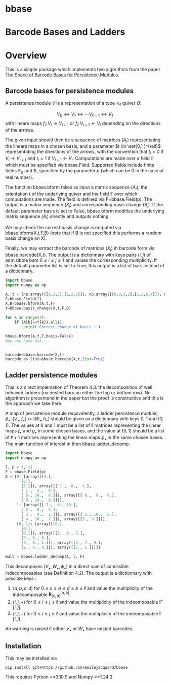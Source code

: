 # bbase

# Barcode Bases and Ladders

# Overview

This is a simple package which implements two algorithms from the paper [The Space of Barcode Bases for Persistence Modules](https://link.springer.com/article/10.1007/s41468-022-00094-6).

## Barcode bases for persistence modules

A persistence module $V$ is a representation of a type $\mathbb{A}_\ell$ quiver $Q$:

$$V_0 \longleftrightarrow V_1 \longleftrightarrow \cdots V_{\ell-1} \longleftrightarrow V_{\ell} $$ with linears maps $f_{i} \colon V_i \rightarrow V_{i+1}$ or $f_{i} \colon V_{i+1} \leftarrow V_{i}$ depending on the directions of the arrows.

The given input should then be a sequence of matrices $(A_i)$ representating the linears maps in a chosen basis, and a parameter $t \in \set{0,1 }^{\ell}$ representating the directions of the arrows, with the convention that $t_i=0$ if $V_i \rightarrow V_{i+1}$ and $t_i=1$ if $V_{i+1} \leftarrow V_i$. Computations are made over a field $\mathbb{F}$ which must be specified via bbase.Field. Supported fields include finite fields $\mathbb{F}_p$ and $\mathbb{R}$, specified by the parameter $p$ (which can be 0 in the case of real number).

The function bbase.bform takes as input a matrix sequence $(A_i)$, the orientation $t$ of the underlying quiver and the field $\mathbb{F}$ over which computations are made. The field is defined via F=bbase.Field(p). The output is a matrix sequence $(X_i)$ and corresponding basis change $(B_i)$. If the default parameter basis is set to False, bbase.bform modifies the underlying matrix sequence $(A_i)$ directly and outputs nothing.

We may check the correct basis change is outputed via bbase.bform(X,t,F,B) (note that if B is not specified this performs a random basis change on X).

Finally, we may extract the barcode of matrices $(X_i)$ in barcode form via bbase.barcode(X,t). The output is a dictionnary with keys pairs $(i,j)$ of admisibble bars $0 \leq i \leq j \leq \ell$ and values the corresponding multiplicity. If the default parameter list is set to True, this output is a list of bars instead of a dictionnary.

```python
import bbase
import numpy as np

A, t = [np.array([[6,2,5],[1,2,3]]), np.array([[0,0,3,2],[1,2,6,4]]), np.array([[1,5,3,6],[1,2,0,4]])], [0,1,0]
F=bbase.Field(7)
X,B=bbase.bform(A,t,F)
Y=bbase.basis_change(X,t,F,B)

for k in range(3):
    if (A[k]==Y[k]).all():
        print('Correct change of basis !')

bbase.bform(A,t,F,basis=False)
#We now have A=X.


barcode=bbase.barcode(X,t)
barcode_as_list=bbase.barcode(X,t,list=True)
```

## Ladder persistence modules
This is a direct implemation of Theorem 4.3: the decomposition of well behaved ladders (no nested bars on either the top or bottom row). No algorithm is presentend in the paper but the proof is constructive and this is the approach we take here.

A map of persistence module (equivalently, a ladder persistence module) $\phi_\bullet \colon (V_\bullet, f_\bullet) \mapsto (W_\bullet, h_\bullet)$ should be given as a dictionnary with keys $0$, $1$ and $(0,1)$. The values at $0$ and $1$ must be a list of $\ell$ matrices representing the linear maps $f_\bullet$ and $g_\bullet$ in some chosen bases, and the value  at $(0,1)$ should be a list of $\ell+1$ matrices representing the linear maps $\phi_\bullet$ in the same chosen bases. The main function of interest in then bbase.ladder_decomp.

```python
import bbase
import numpy as np

l, p = 3, 11
F = bbase.Field(p)
A = {0: [array([[4.],
       [8.],
       [6.]]), array([[ 1.,  0.,  8.],
       [ 1.,  3.,  9.],
       [ 8., 10.,  0.]]), array([[ 8.,  9.,  6.],
       [ 8., 10.,  9.]])], 
     1: [array([[ 7.,  0., 10.],
       [ 5.,  8.,  5.],
       [ 3.,  0.,  1.]]), array([[ 2., 10.,  8.],
       [ 4., 10.,  7.]]), array([[3., 3.]])],
     (0, 1): [array([[0.],
       [0.],
       [0.]]), array([[2., 9., 5.],
       [9., 6., 8.],
       [4., 0., 1.]]), array([[3., 7., 9.],
       [2., 4., 4.]]), array([[5., 1.]])]}

mult = bbase.ladder_decomp(A, l, F)
```
This decomposes $(V_\bullet, W_\bullet, \phi_\bullet)$ in a direct sum of admissible indecomposables (see Definition 4.2).
The output is a dictionnary with possible keys :
1) $(a,b,c,d)$ for $0 \leq c \leq a \leq d \leq b \leq \ell$ and value the multiplicity of the indecomposable $\textbf{R}^{[a,b]}_{[c,d]}$.
2) $(i,j,+)$ for $0 \leq i \leq j \leq \ell$ and value the multiplicity of the indeomposable $\textbf{I}^+[i,j]$.
3) $(i,j,-)$ for $0 \leq i \leq j \leq \ell$ and value the multiplicity of the indeomposable $\textbf{I}^-[i,j]$.

An warning is raised if either $V_\bullet$ or $W_\bullet$ have nested barcodes.

## Installation 

This may be installed via 

```
pip install git+https://github.com/emilejacquard/bbase
```
This requires Python >=3.10.9 and Numpy >=1.24.2.



